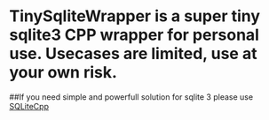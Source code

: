 # TinySqliteWrapper is a super tiny sqlite3 CPP wrapper for personal use. Usecases are limited, use at your own risk.

##If you need simple and powerfull solution for sqlite 3 please use [SQLiteCpp](https://github.com/SRombauts/SQLiteCpp)
